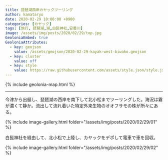 ```yaml
---
title: 琵琶湖西岸カヤックツーリング
author: kamataryo
date: 2020-02-29 10:00:00 +0900
categories: [カヤック]
tags: [旅行, 琵琶湖,湖,白髭神社,安曇川]
image: /assets/img/posts/2020/02/29/top.jpg
GeoloniaEmbed: true
GeoloniaAttributes:
  - key: geojson
    value: /assets/geojson/2020-02-29-kayak-west-biwako.geojson
  - key: cluster
    value: off
  - key: style
    value: https://raw.githubusercontent.com/assets/style.json/style.json
---
```


{% include geolonia-map.html %}

---

今津から出艇し、琵琶湖の西岸を南下して北小松までツーリングした。海況は霧が濃くて静か。流出して流れ着いた特定外来生物のオオフサモの株が所々にある。

{% include image-gallery.html folder="/assets/img/posts/2020/02/29/01" %}

白髭神社を経由して、北小松で上陸し、カヤックをデポして電車で車を回収。

{% include image-gallery.html folder="/assets/img/posts/2020/02/29/02" %}

